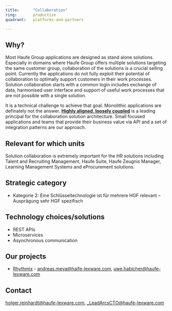 ```yaml
---
title:      "Collaboration"
ring:       productize
quadrant:   platforms-and-partners

---
```


## Why? ##

Most Haufe Group applications are designed as stand alone solutions.
Especially in domains where Haufe Group offers multiple solutions targeting the same customer group, collaboration of the solutions is a crucial selling point.
Currently the applications do not fully exploit their potential of collaboration to optimally support customers in their work processes.
Solution collaboration starts with a common login includes exchange of data, harmonised user interface and support of useful work processes that are not possible with a single solution.

It is a technical challenge to achieve that goal. Monolithic applications are definately not the answer.
[**Highly aligned, loosely coupled**](https://de.slideshare.net/reed2001/culture-1798664/94-Highly_Aligned_Loosely_Coupled_Highly) is a leading principal for the collaboration solution architecture.
Small focused applications and teams that provide their business value via API and a set of integration patterns are our approach.

## Relevant for which units ##

Solution collaboration is extremely important for the HR solutions including Talent and Recruiting Management, Haufe Suite, Haufe Zeugnis Manager, Learning Management Systems and eProcurement solutions.

## Strategic category ##

- Kategorie 2: Eine Schlüsseltechnologie ist für mehrere HGF relevant – Ausprägung sehr HGF spezifisch

## Technology choices/solutions ##

- REST APIs
- Microservices
- Asynchronous communication

## Our projects ##

- [Rhythmix](https://rhythmix.haufe.com/de) - <andreas.meya@haife-lexware.com>, <uwe.habicher@haufe-lexware.com>

## Contact ##

<holger.reinhardt@haufe-lexware.com>, <_LeadArcsCTO@haufe-lexware.com>
